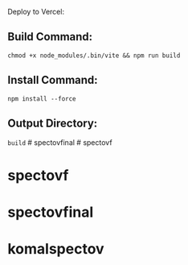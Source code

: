 Deploy to Vercel:

<h2>Build Command:</h2>

`chmod +x node_modules/.bin/vite && npm run build`

<p></p>

<h2>Install Command:</h2>

`npm install --force`

<p></p>

<h2>Output Directory:</h2>

`build`
#   s p e c t o v f i n a l  
 # spectovf
# spectovf
# spectovfinal
# komalspectov
